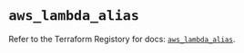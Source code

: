 # `aws_lambda_alias`

Refer to the Terraform Registory for docs: [`aws_lambda_alias`](https://registry.terraform.io/providers/hashicorp/aws/4.66.0/docs/resources/lambda_alias).
